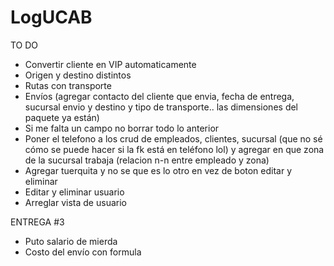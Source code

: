 # LogUCAB
TO DO
- Convertir cliente en VIP automaticamente
- Origen y destino distintos
- Rutas con transporte
- Envíos (agregar contacto del cliente que envia, fecha de entrega, sucursal envio y destino y tipo de transporte.. las dimensiones del paquete ya están)
- Si me falta un campo no borrar todo lo anterior
- Poner el telefono a los crud de empleados, clientes, sucursal (que no sé cómo se puede hacer si la fk está en teléfono lol) y agregar en que zona de la sucursal trabaja (relacion n-n entre empleado y zona)
- Agregar tuerquita y no se que es lo otro en vez de boton editar y eliminar 
- Editar y eliminar usuario
- Arreglar vista de usuario

ENTREGA #3

- Puto salario de mierda
- Costo del envío con formula
